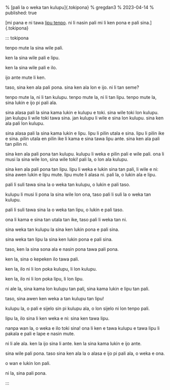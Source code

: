 % [pali la o weka tan kulupu]{.tokipona}
% gregdan3
% 2023-04-14
% published: true

[mi pana e ni tawa [lipu tenpo](https://liputenpo.org/). ni li nasin pali mi li ken pona e pali sina.]{.tokipona}

<!-- cut -->

::: tokipona

tenpo mute la sina wile pali.

ken la sina wile pali e lipu.

ken la sina wile pali e ilo.

ijo ante mute li ken.

taso, sina ken ala pali pona. sina ken ala lon e ijo. ni li tan seme?

tenpo mute la, ni li tan kulupu. tenpo mute la, ni li tan lipu. tenpo mute la, sina lukin e ijo pi pali ala.

sina alasa pali la sina kama lukin e kulupu e toki. sina wile toki lon kulupu. jan kulupu li wile toki tawa sina. jan kulupu li wile e sina lon kulupu. sina ken ala pali lon kulupu.

sina alasa pali la sina kama lukin e lipu. lipu li pilin utala e sina. lipu li pilin ike e sina. pilin utala en pilin ike li kama e sina tawa lipu ante. sina ken ala pali tan pilin ni.

sina ken ala pali pona tan kulupu. kulupu li weka e pilin pali e wile pali. ona li musi la sina wile lon, sina wile toki! pali la, o lon ala kulupu.

sina ken ala pali pona tan lipu. lipu li weka e lukin sina tan pali, li wile e ni: sina awen lukin e lipu mute. lipu mute li alasa ni. pali la, o lukin ala e lipu.

pali li suli tawa sina la o weka tan kulupu, o lukin e pali taso.

kulupu li musi li pona la sina wile lon ona, taso pali li suli la o weka tan kulupu.

pali li suli tawa sina la o weka tan lipu, o lukin e pali taso.

ona li kama e sina tan utala tan ike, taso pali li weka tan ni.

sina weka tan kulupu la sina ken lukin pona e pali sina.

sina weka tan lipu la sina ken lukin pona e pali sina.

taso, ken la sina sona ala e nasin pona tawa pali pona.

ken la, sina o kepeken ilo tawa pali.

ken la, ilo ni li lon poka kulupu, li lon kulupu.

ken la, ilo ni li lon poka lipu, li lon lipu.

ni ale la, sina kama lon kulupu tan pali, sina kama lukin e lipu tan pali.

taso, sina awen ken weka a tan kulupu tan lipu!

kulupu la, o pali e sijelo sin pi kulupu ala, o lon sijelo ni lon tenpo pali.

lipu la, ilo sina li ken weka e ni: sina ken tawa lipu.

nanpa wan la, o weka e ilo toki sina! ona li ken e tawa kulupu e tawa lipu li pakala e pali e lape e nasin mute.

ni li ale ala. ken la ijo sina li ante. ken la sina kama lukin e ijo ante.

sina wile pali pona. taso sina ken ala la o alasa e ijo pi pali ala, o weka e ona.

o wan e lukin lon pali.

ni la, sina pali pona.

:::
